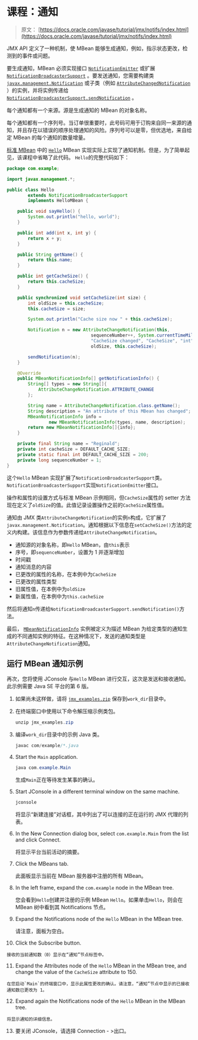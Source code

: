 # 课程：通知

> 原文： [https://docs.oracle.com/javase/tutorial/jmx/notifs/index.html](https://docs.oracle.com/javase/tutorial/jmx/notifs/index.html)

JMX API 定义了一种机制，使 MBean 能够生成通知，例如，指示状态更改，检测到的事件或问题。

要生成通知，MBean 必须实现接口 [`NotificationEmitter`](https://docs.oracle.com/javase/8/docs/api/javax/management/NotificationEmitter.html) 或扩展 [`NotificationBroadcasterSupport`](https://docs.oracle.com/javase/8/docs/api/javax/management/NotificationBroadcasterSupport.html) 。要发送通知，您需要构建类 [`javax.management.Notification`](https://docs.oracle.com/javase/8/docs/api/javax/management/Notification.html) 或子类（例如 [`AttributeChangedNotification`](https://docs.oracle.com/javase/8/docs/api/javax/management/AttributeChangeNotification.html) ）的实例，并将实例传递给 [`NotificationBroadcasterSupport.sendNotification`](https://docs.oracle.com/javase/8/docs/api/javax/management/NotificationBroadcasterSupport.html#sendNotification-javax.management.Notification) 。

每个通知都有一个来源。源是生成通知的 MBean 的对象名称。

每个通知都有一个序列号。当订单很重要时，此号码可用于订购来自同一来源的通知，并且存在以错误的顺序处理通知的风险。序列号可以是零，但优选地，来自给定 MBean 的每个通知的数量增量。

[标准 MBean](../mbeans/standard.html) 中的 [`Hello`](../examples/Hello.java) MBean 实现实际上实现了通知机制。但是，为了简单起见，该课程中省略了此代码。 `Hello`的完整代码如下：

```java
package com.example;

import javax.management.*;

public class Hello
        extends NotificationBroadcasterSupport
        implements HelloMBean {

    public void sayHello() {
        System.out.println("hello, world");
    }

    public int add(int x, int y) {
        return x + y;
    }

    public String getName() {
        return this.name;
    }

    public int getCacheSize() {
        return this.cacheSize;
    }

    public synchronized void setCacheSize(int size) {
        int oldSize = this.cacheSize;
        this.cacheSize = size;

        System.out.println("Cache size now " + this.cacheSize);

        Notification n = new AttributeChangeNotification(this,
                                sequenceNumber++, System.currentTimeMillis(),
                                "CacheSize changed", "CacheSize", "int",
                                oldSize, this.cacheSize);

        sendNotification(n);
    }

    @Override
    public MBeanNotificationInfo[] getNotificationInfo() {
        String[] types = new String[]{
            AttributeChangeNotification.ATTRIBUTE_CHANGE
        };

        String name = AttributeChangeNotification.class.getName();
        String description = "An attribute of this MBean has changed";
        MBeanNotificationInfo info = 
                new MBeanNotificationInfo(types, name, description);
        return new MBeanNotificationInfo[]{info};
    }

    private final String name = "Reginald";
    private int cacheSize = DEFAULT_CACHE_SIZE;
    private static final int DEFAULT_CACHE_SIZE = 200;
    private long sequenceNumber = 1;
}

```

这个`Hello` MBean 实现扩展了`NotificationBroadcasterSupport`类。 `NotificationBroadcasterSupport`实现`NotificationEmitter`接口。

操作和属性的设置方式与标准 MBean 示例相同，但`CacheSize`属性的 setter 方法现在定义了`oldSize`的值。此值记录设置操作之前的`CacheSize`属性值。

通知由 JMX 类`AttributeChangeNotification`的实例`n`构成，它扩展了`javax.management.Notification`。通知根据以下信息在`setCacheSize()`方法的定义内构建。该信息作为参数传递给`AttributeChangeNotification`。

*   通知源的对象名称，即`Hello` MBean，由`this`表示
*   序号，即`sequenceNumber`，设置为 1 并逐渐增加
*   时间戳
*   通知消息的内容
*   已更改的属性的名称，在本例中为`CacheSize`
*   已更改的属性类型
*   旧属性值，在本例中为`oldSize`
*   新属性值，在本例中为`this.cacheSize`

然后将通知`n`传递给`NotificationBroadcasterSupport.sendNotification()`方法。

最后， [`MBeanNotificationInfo`](https://docs.oracle.com/javase/8/docs/api/javax/management/MBeanNotificationInfo.html) 实例被定义为描述 MBean 为给定类型的通知生成的不同通知实例的特征。在这种情况下，发送的通知类型是`AttributeChangeNotification`通知。

## 运行 MBean 通知示例

再次，您将使用 JConsole 与`Hello` MBean 进行交互，这次是发送和接收通知。此示例需要 Java SE 平台的第 6 版。

1.  如果尚未这样做，请将 [`jmx_examples.zip`](../examples/jmx_examples.zip) 保存到`work_dir`目录中。
2.  在终端窗口中使用以下命令解压缩示例类包。

    ```java
    unzip jmx_examples.zip

    ```

3.  编译`work_dir`目录中的示例 Java 类。

    ```java
    javac com/example/*.java

    ```

4.  Start the `Main` application.

    ```java
    java com.example.Main

    ```

    生成`Main`正在等待发生某事的确认。

5.  Start JConsole in a different terminal window on the same machine.

    ```java
    jconsole

    ```

    将显示“新建连接”对话框，其中列出了可以连接的正在运行的 JMX 代理的列表。

6.  In the New Connection dialog box, select `com.example.Main` from the list and click Connect.

    将显示平台当前活动的摘要。

7.  Click the MBeans tab.

    此面板显示当前在 MBean 服务器中注册的所有 MBean。

8.  In the left frame, expand the `com.example` node in the MBean tree.

    您会看到`Hello`创建并注册的示例 MBean `Hello`。如果单击`Hello`，则会在 MBean 树中看到其 Notifications 节点。

9.  Expand the Notifications node of the `Hello` MBean in the MBean tree.

    请注意，面板为空白。

10.  Click the Subscribe button.

    接收的当前通知数（0）显示在“通知”节点标签中。

11.  Expand the Attributes node of the `Hello` MBean in the MBean tree, and change the value of the `CacheSize` attribute to 150.

    在您启动`Main`的终端窗口中，显示此属性更改的确认。请注意，“通知”节点中显示的已接收通知数已更改为 1。

12.  Expand again the Notifications node of the `Hello` MBean in the MBean tree.

    将显示通知的详细信息。

13.  要关闭 JConsole，请选择 Connection - &gt;出口。